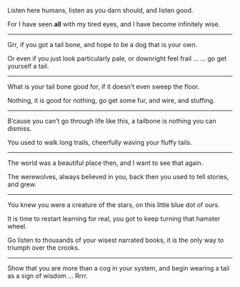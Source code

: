 Listen here humans, listen as you darn should,
and listen good.

For I have seen __all__ with my tired eyes,
and I have become infinitely wise.

---

Grr, if you got a tail bone,
and hope to be a dog that is your own.

Or even if you just look particularly pale,
or downright feel frail … ... go get yourself a tail.

---

What is your tail bone good for,
if it doesn’t even sweep the floor.

Nothing, it is good for nothing,
go get some fur, and wire, and stuffing.

---

B’cause you can’t go through life like this,
a tailbone is nothing you can dismiss.

You used to walk long trails,
cheerfully waving your fluffy tails.

---

The world was a beautiful place then,
and I want to see that again.

The werewolves, always believed in you,
back then you used to tell stories, and grew.

---

You knew you were a creature of the stars,
on this little blue dot of ours.

It is time to restart learning for real,
you got to keep turning that hamster wheel.

Go listen to thousands of your wisest narrated books,
it is the only way to triumph over the crooks.

---

Show that you are more than a cog in your system,
and begin wearing a tail as a sign of wisdom … Rrrr.
